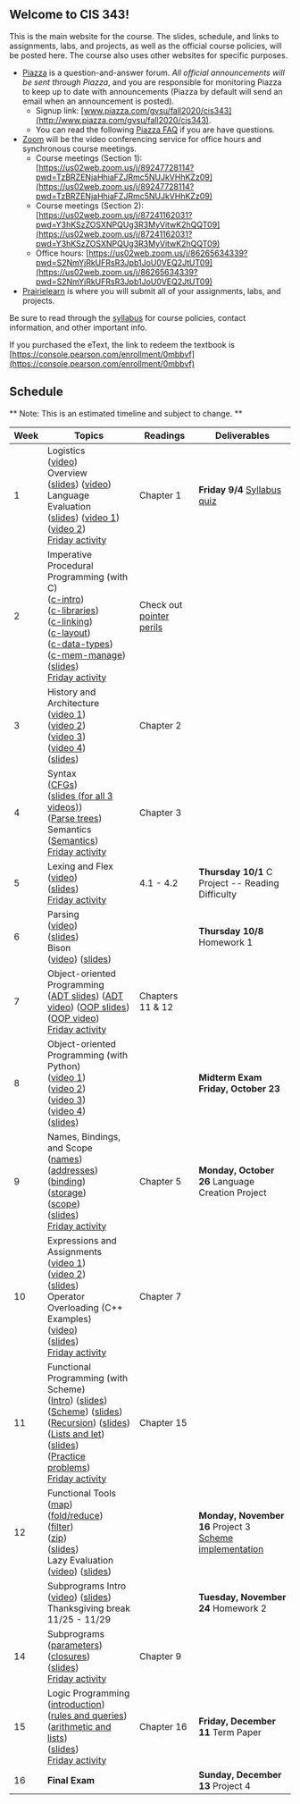 ## Welcome to CIS 343!

This is the main website for the course.
The slides, schedule, and links to assignments, labs, and projects,
as well as the official course policies,
will be posted here.
The course also uses other websites for specific purposes.
* [Piazza](http://www.piazza.com) is a question-and-answer forum.
*All official announcements will be sent through Piazza*,
and you are responsible for monitoring Piazza to keep up to date with
announcements
(Piazza by default will send an email when an announcement is posted).
    * Signup link: [www.piazza.com/gvsu/fall2020/cis343](http://www.piazza.com/gvsu/fall2020/cis343).
    * You can read the following [Piazza FAQ](misc/piazza-faq.md) if you are
      have questions.
* [Zoom](https://zoom.us) will be the video conferencing service for office
  hours and synchronous course meetings.
    * Course meetings (Section 1):
      [https://us02web.zoom.us/j/89247728114?pwd=TzBRZENjaHhiaFZJRmc5NUJkVHhKZz09](https://us02web.zoom.us/j/89247728114?pwd=TzBRZENjaHhiaFZJRmc5NUJkVHhKZz09)
    * Course meetings (Section 2):
      [https://us02web.zoom.us/j/87241162031?pwd=Y3hKSzZOSXNPQUg3R3MyVitwK2hQQT09](https://us02web.zoom.us/j/87241162031?pwd=Y3hKSzZOSXNPQUg3R3MyVitwK2hQQT09)
    * Office hours:
      [https://us02web.zoom.us/j/86265634339?pwd=S2NmYjRkUFRsR3Jpb1JoU0VEQ2JtUT09](https://us02web.zoom.us/j/86265634339?pwd=S2NmYjRkUFRsR3Jpb1JoU0VEQ2JtUT09)
* [Prairielearn](https://prairielearn.engr.illinois.edu/pl/) is where you will
submit all of your assignments, labs, and projects.

Be sure to read through the [syllabus](syllabus.md) for course policies,
contact information, and other important info.

If you purchased the eText,
the link to redeem the textbook is
[https://console.pearson.com/enrollment/0mbbvf](https://console.pearson.com/enrollment/0mbbvf)

## Schedule

** Note: This is an estimated timeline and subject to change. **

| Week | Topics | Readings | Deliverables |
| ---- | ------ | -------- | ------------ |
|  1   | Logistics<br> ([video](https://drive.google.com/file/d/1Fo96zEsNVDbt-hHwJaHGUazZNdsM1TdH/view?usp=sharing))<br> Overview<br> ([slides](slides/overview.pdf)) ([video](https://drive.google.com/file/d/1mAlUxlsJqGChVPFOkfLllLG3MWysAiix/view?usp=sharing))<br> Language Evaluation<br> ([slides](slides/language-evaluation.pdf)) ([video 1](https://drive.google.com/file/d/1tTy0RNCaGLEEjA4tpaDsI-Mal1kSGwjL/view?usp=sharing)) ([video 2](https://drive.google.com/file/d/14H-JfIr3Y38HST1wBcof7_i0P5B1yxWa/view?usp=sharing))<br> [Friday activity](activities/discussion-week-01.md) | Chapter 1 | **Friday 9/4** [Syllabus quiz](https://prairielearn.engr.illinois.edu/pl/) |
|  2   | Imperative Procedural Programming (with C)<br> ([c-intro](https://drive.google.com/file/d/10q5hhlw_uPBrCA8P9bE6CQ-0nupVC5d_/view?usp=sharing))<br> ([c-libraries](https://drive.google.com/file/d/1A9klODAgrZKcKS_4JGD0pw2H56ih4Zvk/view?usp=sharing))<br> ([c-linking](https://drive.google.com/file/d/1GnJlLED_9jMScwv9YFH9jfyHmVpl2OGD/view?usp=sharing))<br> ([c-layout](https://drive.google.com/file/d/1-rYYUTsXRd_de1aERXlYSCd7nzAXKfQc/view?usp=sharing))<br> ([c-data-types](https://drive.google.com/file/d/1DsVTNdnj1WCRLL4tMednG5crp1zKNKat/view?usp=sharing))<br> ([c-mem-manage](https://drive.google.com/file/d/1eBDU846B3khQ0xLpk3WRwJZv0W5iU5fR/view?usp=sharing))<br> ([slides](slides/c-language.pdf))<br> [Friday activity](activities/discussion-week-02.md) | Check out [pointer perils](https://github.com/irawoodring/pointer_perils)  |  |
|  3   | History and Architecture<br> ([video 1](https://drive.google.com/file/d/1_NmC0fuUcafJnTC9u5nysdX5SM5Y_-gl/view?usp=sharing))<br> ([video 2](https://drive.google.com/file/d/1FOmPApcbBSN_m0RFc9tvx__9HKiD2Afc/view?usp=sharing))<br> ([video 3](https://drive.google.com/file/d/1o5fH-DIXaqrP0TG6ZlipG3yU36ZQ7yoL/view?usp=sharing))<br> ([video 4](https://drive.google.com/file/d/1az82jnRtPCGoIIOvtazYX8LA23V2zrUD/view?usp=sharing))<br> ([slides](slides/history-architecture.pdf)) | Chapter 2 | |
|  4   | Syntax<br> ([CFGs](https://drive.google.com/file/d/1rABRpVV4HlkflfjeUlpV1V2baZ7_HmWs/view?usp=sharing))<br> ([slides (for all 3 videos)](slides/syntax-and-semantics.pdf))<br> ([Parse trees](https://drive.google.com/file/d/1XRB99qB8N0T9Y048hmdEPqfxurhIpy5E/view?usp=sharing))<br> Semantics<br> ([Semantics](https://drive.google.com/file/d/1fkUehq6jKeCUI50z-4ouRQnu1un1ufNw/view?usp=sharing))<br> [Friday activity](activities/discussion-week-04.md) | Chapter 3 | |
|  5   | Lexing and Flex<br> ([video](https://drive.google.com/file/d/12Y-s92_IzSbednm2RCxL4qZF6mGdIp43/view?usp=sharing))<br> ([slides](slides/lexical-analysis.pdf))<br> [Friday activity](activities/discussion-week-05.md) | 4.1 - 4.2 | **Thursday 10/1** C Project -- Reading Difficulty |
|  6   | Parsing<br> ([video](https://drive.google.com/file/d/1ZX4BNARhRU-46CNT01Zj0iEEdL1rvREg/view?usp=sharing))<br> ([slides](slides/syntactical-analysis.pdf))<br> Bison<br> ([video](https://drive.google.com/file/d/1QKJs2d0H96k5lKqqfTWO5zb-9eldcvIK/view?usp=sharing)) ([slides](slides/bison-intro.pdf)) | | **Thursday 10/8** Homework 1 |
|  7   | Object-oriented Programming<br> ([ADT slides](slides/oop-adt.pdf)) ([ADT video](https://drive.google.com/file/d/13jg6uLgbK4VWXHFTReAsox5DFle0EM2N/view?usp=sharing)) ([OOP slides](slides/oop-inheritance.pdf)) ([OOP video](https://drive.google.com/file/d/1GJINTjLzactiLPXujfVbVTgFbGYA1Cib/view?usp=sharing))<br> [Friday activity](activities/discussion-week-07.md) | Chapters 11 & 12 | |
|  8   | Object-oriented Programming (with Python)<br> ([video 1](https://drive.google.com/file/d/1lZKjkMLd7m50Ja5yGMvZU4SAv6NfIZfq/view?usp=sharing)) <br>([video 2](https://drive.google.com/file/d/1Td9F1LLPB8C_2SlDDHIXQsuz5ts8aa4C/view?usp=sharing)) <br>([video 3](https://drive.google.com/file/d/1ukZyhcBpqLzY7b_kzQnR4f5QF6WVOYO7/view?usp=sharing)) <br>([video 4](https://drive.google.com/file/d/1_EwzYp0K180Nvmql0TqMJ_w8ZCogMozj/view?usp=sharing)) <br>([slides](slides/py-overview.pdf)) | | **Midterm Exam Friday, October 23** |
|  9   | Names, Bindings, and Scope<br> ([names](https://drive.google.com/file/d/1pOrDw6ryvJTOy2GNIPQBk8zillYkurjH/view?usp=sharing))<br>([addresses](https://drive.google.com/file/d/1BDDJbBB4ClcDiAK4_gagGJ77woA9efKr/view?usp=sharing))<br>([binding](https://drive.google.com/file/d/1t3R1GXOFqV8bk-nCuKj1s0vjAeR9o5it/view?usp=sharing))<br>([storage](https://drive.google.com/file/d/1Zp9J-NdxFWEqoJVVn7TCos1N6c3-Az_c/view?usp=sharing))<br>([scope](https://drive.google.com/file/d/1ux9PWf65QRJJM63zv6RuMz8lvfTAdzrp/view?usp=sharing))<br>([slides](slides/names-bindings-scope.pdf))<br> [Friday activity](activities/discussion-week-09.md) | Chapter 5 | **Monday, October 26** Language Creation Project |
|  10  | Expressions and Assignments<br> ([video 1](https://drive.google.com/file/d/1hVRib0yMU_kEY07cuPs1Huln_kvqrvW4/view?usp=sharing))<br> ([video 2](https://drive.google.com/file/d/147DUD4nVU-k89b6ENC_2d1ec4t7WXxQW/view?usp=sharing))<br> ([slides](slides/expressions-assignments.pdf))<br> Operator Overloading (C++ Examples)<br>([video](https://drive.google.com/file/d/1w1TT0635EhCpvEd8aqPVko2nbpUQIMDO/view?usp=sharing))<br> ([slides](slides/operator-overloading.pdf))<br> [Friday activity](activities/discussion-week-10.md)  | Chapter 7 | |
|  11  | Functional Programming (with Scheme)<br>([Intro](https://drive.google.com/file/d/1Iz23iiuQXI1PHqseh7_zeq1M6eGZIX-f/view?usp=sharing)) ([slides](slides/functional-programming.pdf)) <br>([Scheme](https://drive.google.com/file/d/12zSae0wU7W2wEKur6itDSCSKOkO8RdaV/view?usp=sharing)) ([slides](slides/functional-scheme.pdf))<br>([Recursion](https://drive.google.com/file/d/1bheFGGChr_cECeChWCqVfLkU3nxb8445/view?usp=sharing)) ([slides](slides/functional-recursion.pdf))<br>([Lists and let](https://drive.google.com/file/d/1sNDK7hBHi94LkAFZYmwcEbFvgIDx__e_/view?usp=sharing)) ([slides](slides/functional-list-let.pdf))<br> ([Practice problems](slides/functional-practice.pdf))<br>[Friday activity](activities/discussion-week-11.md) | Chapter 15 | |
|  12  | Functional Tools <br> ([map](https://drive.google.com/file/d/1IERdajPyzelcWk0OfaPxZbWGVHh0mbt7/view?usp=sharing)) <br> ([fold/reduce](https://drive.google.com/file/d/1WvRxmqxarRkk_dYUh1GC5Qxl5Wm0YYN3/view?usp=sharing)) <br>([filter](https://drive.google.com/file/d/19BYYU7shRbUfOsl_c87GFQ1bp6pH8kRJ/view?usp=sharing)) <br>([zip](https://drive.google.com/file/d/1eFEcNg2_MusX3BZpVeSOnE6VJPDFCThp/view?usp=sharing))<br>([slides](slides/functional-common.pdf))<br> Lazy Evaluation<br>([video](https://drive.google.com/file/d/1-9IxWB132raYP0cYNo01f6LEKqQoVPXb/view?usp=sharing)) ([slides](slides/functional-lazy-eval.pdf)) | | **Monday, November 16** Project 3<br>[Scheme implementation](https://github.com/bowmnath/halloween-game-scheme) |
|      | Subprograms Intro<br>([video](https://drive.google.com/file/d/1Yf7WS-7oln8yqGFNzNFA2r0xvbPt-ThS/view?usp=sharing)) ([slides](slides/subprograms.pdf))<br>Thanksgiving break 11/25 - 11/29 | | **Tuesday, November 24** Homework 2 |
|  14  | Subprograms<br>([parameters](https://drive.google.com/file/d/1q7WLbd2NVYcXZOHhne_Ec0PhZhBDC7XX/view?usp=sharing))<br>([closures](https://drive.google.com/file/d/19xf6_3LbbwI5y8Mzpsl2aCHsOUxObz-y/view?usp=sharing))<br>([slides](slides/subprograms.pdf))<br>[Friday activity](activities/discussion-week-14.md) | Chapter 9 | |
|  15  | Logic Programming<br>([introduction](https://drive.google.com/file/d/1fFeLdpcYJMMBRwCsRbnx7OTh8s2czZj2/view?usp=sharing))<br>([rules and queries](https://drive.google.com/file/d/1So8xfavRaTxCuhlhHRSuYxUHsHLaIauu/view?usp=sharing))<br>([arithmetic and lists](https://drive.google.com/file/d/1u-f_8lbQatTaQfjkzl-6cLkCF13kNhw1/view?usp=sharing))<br>([slides](slides/logic-languages.pdf))<br>[Friday activity](activities/discussion-week-15.md) | Chapter 16 | **Friday, December 11** Term Paper |
|  16  | **Final Exam** | | **Sunday, December 13** Project 4 |
